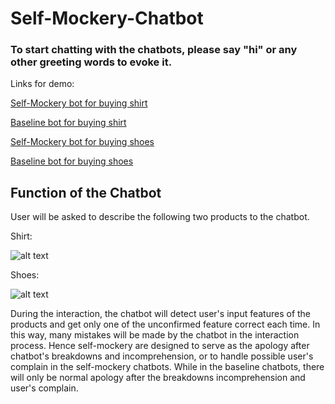 # Self-Mockery-Chatbot
### To start chatting with the chatbots, please say "hi" or any other greeting words to evoke it.


Links for demo: 

[Self-Mockery bot for buying shirt](http://34.96.193.19/guest/conversations/production/98e09442eaac4c148204551f9197d0fa)

[Baseline bot for buying shirt](http://34.96.193.19:81/guest/conversations/production/8db421748c434e1193a773ece74c8e45)

[Self-Mockery bot for buying shoes](http://35.229.141.143/guest/conversations/production/54c90935d41540f19de96020f6887253)

[Baseline bot for buying shoes](http://35.229.141.143:81/guest/conversations/production/375131ad4e7a4396b2eadbf3beaf1f48)


## Function of the Chatbot 


User will be asked to describe the following two products to the chatbot.

Shirt:

![alt text](https://i.imgur.com/tFUjH1W.gif "Dark Blue Shirt with Long Sleeves")

Shoes:

![alt text](https://i.imgur.com/n4suwbO.gif "Light Blue Sneaker with High Upper")

During the interaction, the chatbot will detect user's input features of the products and get only one of the unconfirmed feature correct each time.
In this way, many mistakes will be made by the chatbot in the interaction process. Hence self-mockery are designed to serve as the apology after chatbot's breakdowns and incomprehension, or to handle possible user's complain in the self-mockery chatbots. While in the baseline chatbots, there will only be normal apology after the breakdowns incomprehension and user's complain.

